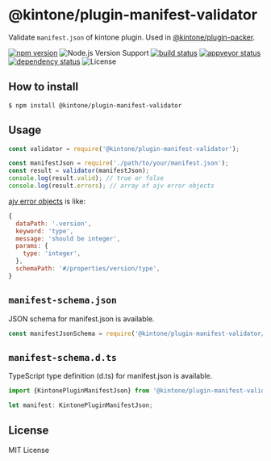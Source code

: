 @kintone/plugin-manifest-validator
====

Validate `manifest.json` of kintone plugin. Used in [@kintone/plugin-packer](https://github.com/kintone/plugin-packer).

[![npm version][npm-image]][npm-url]
![Node.js Version Support][node-version]
[![build status][circleci-image]][circleci-url]
[![appveyor status][appveyor-image]][appveyor-url]
[![dependency status][deps-image]][deps-url]
![License][license]

## How to install

```console
$ npm install @kintone/plugin-manifest-validator
```

## Usage

```js
const validator = require('@kintone/plugin-manifest-validator');

const manifestJson = require('./path/to/your/manifest.json');
const result = validator(manifestJson);
console.log(result.valid); // true or false
console.log(result.errors); // array of ajv error objects
```

[ajv error objects](https://github.com/epoberezkin/ajv#validation-errors) is like:

```js
{
  dataPath: '.version',
  keyword: 'type',
  message: 'should be integer',
  params: {
    type: 'integer',
  },
  schemaPath: '#/properties/version/type',
}
```
## `manifest-schema.json`

JSON schema for manifest.json is available.

```js
const manifestJsonSchema = require('@kintone/plugin-manifest-validator/manifest-schema.json');
```

## `manifest-schema.d.ts`

TypeScript type definition (d.ts) for manifest.json is available.

```typescript
import {KintonePluginManifestJson} from '@kintone/plugin-manifest-validator/manifest-schema';

let manifest: KintonePluginManifestJson;
```

## License

MIT License

[npm-image]: https://img.shields.io/npm/v/@kintone/plugin-manifest-validator.svg
[npm-url]: https://npmjs.org/package/@kintone/plugin-manifest-validator
[circleci-image]: https://circleci.com/gh/kintone/plugin-manifest-validator.svg?style=shield
[circleci-url]: https://circleci.com/gh/kintone/plugin-manifest-validator
[appveyor-image]: https://ci.appveyor.com/api/projects/status/bsoep14h9y0m2a6x/branch/master?svg=true
[appveyor-url]: https://ci.appveyor.com/project/teppeis/plugin-manifest-validator/branch/master
[deps-image]: https://img.shields.io/david/kintone/plugin-manifest-validator.svg
[deps-url]: https://david-dm.org/kintone/plugin-manifest-validator
[node-version]: https://img.shields.io/badge/Node.js%20support-v6,v8,v10-brightgreen.svg
[license]: https://img.shields.io/npm/l/@kintone/plugin-manifest-validator.svg
